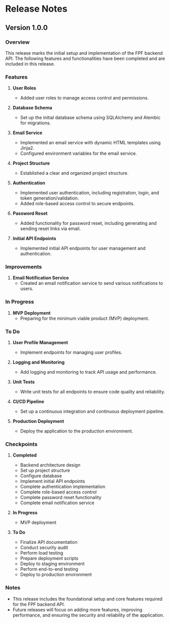# Release Notes

## Version 1.0.0

### Overview
This release marks the initial setup and implementation of the FPF backend API. The following features and functionalities have been completed and are included in this release.

### Features
1. **User Roles**
   - Added user roles to manage access control and permissions.

2. **Database Schema**
   - Set up the initial database schema using SQLAlchemy and Alembic for migrations.

3. **Email Service**
   - Implemented an email service with dynamic HTML templates using Jinja2.
   - Configured environment variables for the email service.

4. **Project Structure**
   - Established a clear and organized project structure.

5. **Authentication**
   - Implemented user authentication, including registration, login, and token generation/validation.
   - Added role-based access control to secure endpoints.

6. **Password Reset**
   - Added functionality for password reset, including generating and sending reset links via email.

7. **Initial API Endpoints**
   - Implemented initial API endpoints for user management and authentication.

### Improvements
1. **Email Notification Service**
   - Created an email notification service to send various notifications to users.

### In Progress
1. **MVP Deployment**
   - Preparing for the minimum viable product (MVP) deployment.

### To Do
1. **User Profile Management**
   - Implement endpoints for managing user profiles.

2. **Logging and Monitoring**
   - Add logging and monitoring to track API usage and performance.

3. **Unit Tests**
   - Write unit tests for all endpoints to ensure code quality and reliability.

4. **CI/CD Pipeline**
   - Set up a continuous integration and continuous deployment pipeline.

5. **Production Deployment**
   - Deploy the application to the production environment.

### Checkpoints
1. **Completed**
   - Backend architecture design
   - Set up project structure
   - Configure database
   - Implement initial API endpoints
   - Complete authentication implementation
   - Complete role-based access control
   - Complete password reset functionality
   - Complete email notification service

2. **In Progress**
   - MVP deployment

3. **To Do**
   - Finalize API documentation
   - Conduct security audit
   - Perform load testing
   - Prepare deployment scripts
   - Deploy to staging environment
   - Perform end-to-end testing
   - Deploy to production environment

### Notes
- This release includes the foundational setup and core features required for the FPF backend API.
- Future releases will focus on adding more features, improving performance, and ensuring the security and reliability of the application.